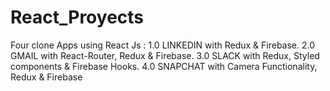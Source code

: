 # React_Proyects
Four clone Apps using React Js : 1.0 LINKEDIN with Redux &amp; Firebase. 2.0 GMAIL with React-Router, Redux &amp; Firebase. 3.0 SLACK with Redux, Styled components &amp; Firebase Hooks. 4.0 SNAPCHAT with Camera Functionality, Redux &amp; Firebase
